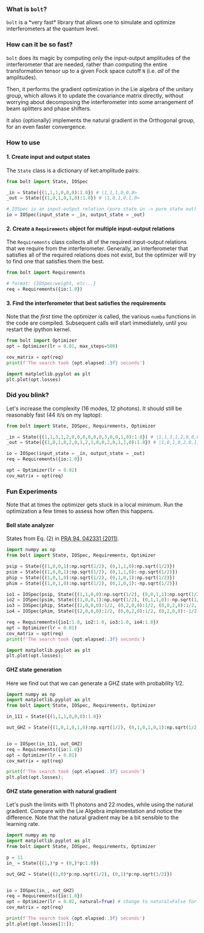 ### What is `bolt`?

`bolt` is a \*very fast\* library that allows one to simulate and optimize interferometers at the quantum level. 

### How can it be so fast?
`bolt` does its magic by computing only the input-output amplitudes of the interferometer that are needed, rather than computing the entire transformation tensor up to a given Fock space cutoff `N` (i.e. *all* of the amplitudes). 

Then, it performs the gradient optimization in the Lie algebra of the unitary group, which allows it to update the covariance matrix directly, without worrying about decomposing the interferometer into some arrangement of beam splitters and phase shifters.

It also (optionally) implements the natural gradient in the Orthogonal group, for an even faster convergence.

### How to use

#### 1. Create input and output states
The `State` class is a dictionary of ket:amplitude pairs:
```python
from bolt import State, IOSpec

_in = State({(1,1,1,0,0,0):1.0}) # |1,1,1,0,0,0>
_out = State({(1,0,1,0,1,0):1.0}) # |1,0,1,0,1,0>

# IOSpec is an input-output relation (pure state in -> pure state out)
io = IOSpec(input_state = _in, output_state = _out)
```

#### 2. Create a `Requirements` object for multiple input-output relations
The `Requirements` class collects all of the required input-output relations that we require from the interferometer.
Generally, an interferometer that satisfies all of the required relations does not exist, but the optimizer will try to find one
that satisfies them the best.
```python
from bolt import Requirements

# format: {IOSpec:weight, etc...}
req = Requirements({io:1.0})
```

#### 3. Find the interferometer that best satisfies the requirements
Note that the *first time* the optimizer is called, the various `numba` functions in the code are compiled.
Subsequent calls will start immediately, until you restart the ipython kernel.
```python
from bolt import Optimizer
opt = Optimizer(lr = 0.01, max_steps=500)

cov_matrix = opt(req)
print(f'The search took {opt.elapsed:.3f} seconds')

import matplotlib.pyplot as plt
plt.plot(opt.losses)
```

### Did you blink?
Let's increase the complexity (16 modes, 12 photons). It should still be reasonably fast (44 it/s on my laptop):
```python
from bolt import State, IOSpec, Requirements, Optimizer

_in = State({(1,1,3,1,2,0,0,0,0,0,0,3,0,0,1,0):1.0}) # |1,1,3,1,2,0,0,0,0,0,0,3,0,0,1,0>
_out = State({(1,0,1,0,2,0,1,2,1,0,0,2,0,1,1,0):1.0}) # |1,0,1,0,2,0,1,2,1,0,0,2,0,1,1,0>

io = IOSpec(input_state = _in, output_state = _out)
req = Requirements({io:1.0})

opt = Optimizer(lr = 0.02)
cov_matrix = opt(req)
```

### Fun Experiments
Note that at times the optimizer gets stuck in a local minimum. Run the optimization a few times to assess how often this happens.

#### Bell state analyzer
States from Eq. (2) in [PRA 94, 042331 (2011)](https://pdfs.semanticscholar.org/392a/3f99eb07c919da782831939082fa4eaac802.pdf).
```python
import numpy as np
from bolt import State, IOSpec, Requirements, Optimizer

psip = State({(1,0,0,1):np.sqrt(1/2), (0,1,1,0):np.sqrt(1/2)})
psim = State({(1,0,0,1):np.sqrt(1/2), (0,1,1,0):-np.sqrt(1/2)}) 
phip = State({(1,0,1,0):np.sqrt(1/2), (0,1,0,1):np.sqrt(1/2)}) 
phim = State({(1,0,1,0):np.sqrt(1/2), (0,1,0,1):-np.sqrt(1/2)})

io1 = IOSpec(psip, State({(1,1,0,0):np.sqrt(1/2), (0,0,1,1):np.sqrt(1/2)}))
io2 = IOSpec(psim, State({(1,0,0,1):np.sqrt(1/2), (0,1,1,0):-np.sqrt(1/2)}))
io3 = IOSpec(phip, State({(2,0,0,0):1/2, (0,2,0,0):1/2, (0,0,2,0):1/2, (0,0,0,2):1/2}))
io4 = IOSpec(phim, State({(2,0,0,0):1/2, (0,0,2,0):1/2, (0,2,0,0):-1/2, (0,0,0,2):-1/2}))

req = Requirements({io1:1.0, io2:1.0, io3:1.0, io4:1.0})
opt = Optimizer(lr = 0.01)
cov_matrix = opt(req)
print(f'The search took {opt.elapsed:.3f} seconds')

import matplotlib.pyplot as plt
plt.plot(opt.losses);
```

#### GHZ state generation
Here we find out that we can generate a GHZ state with probability 1/2.
```python
import numpy as np
import matplotlib.pyplot as plt
from bolt import State, IOSpec, Requirements, Optimizer

in_111 = State({(1,1,1,0,0,0):1.0}) 

out_GHZ = State({(1,0,1,0,1,0):np.sqrt(1/2), (0,1,0,1,0,1):np.sqrt(1/2)}) 


io = IOSpec(in_111, out_GHZ)
req = Requirements({io:1.0})
opt = Optimizer(lr = 0.01)
cov_matrix = opt(req)

print(f'The search took {opt.elapsed:.3f} seconds')
plt.plot(opt.losses);
```

#### GHZ state generation with natural gradient
Let's push the limits with 11 photons and 22 modes, while using the natural gradient.
Compare with the Lie Algebra implementation and notice the difference.
Note that the natural gradient may be a bit sensible to the learning rate.
```python
import numpy as np
import matplotlib.pyplot as plt
from bolt import State, IOSpec, Requirements, Optimizer

p = 11
in_ = State({(1,)*p + (0,)*p:1.0}) 

out_GHZ = State({(1,0)*p:np.sqrt(1/2), (0,1)*p:np.sqrt(1/2)}) 


io = IOSpec(in_, out_GHZ)
req = Requirements({io:1.0})
opt = Optimizer(lr = 0.02, natural=True) # change to natural=False for Lie Algebra implementation
cov_matrix = opt(req)

print(f'The search took {opt.elapsed:.3f} seconds')
plt.plot(opt.losses[1:]);
```